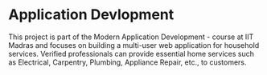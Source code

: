# Application Devlopment

This project is part of the Modern Application Development - course at IIT Madras and focuses on building a multi-user web application for household services. Verified professionals can provide essential home services such as Electrical, Carpentry, Plumbing, Appliance Repair, etc., to customers.
